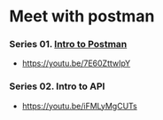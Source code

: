 # Meet with postman

### Series 01. [Intro to Postman](series01.md)
- https://youtu.be/7E60ZttwIpY

### Series 02. Intro to API
- https://youtu.be/iFMLyMgCUTs